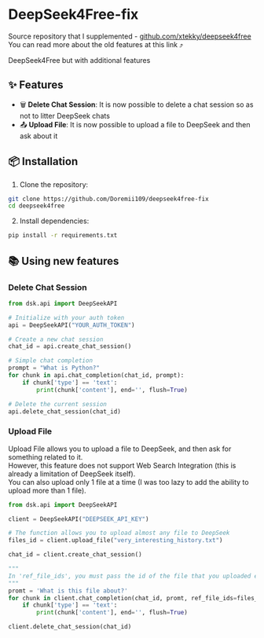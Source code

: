 # DeepSeek4Free-fix
Source repository that I supplemented - [github.com/xtekky/deepseek4free](https://github.com/xtekky/deepseek4free) <br>
You can read more about the old features at this link ⤴

DeepSeek4Free but with additional features

## ✨ Features
- 🗑 **Delete Chat Session**: It is now possible to delete a chat session so as not to litter DeepSeek chats
- 📤 **Upload File**: It is now possible to upload a file to DeepSeek and then ask about it

## 📦 Installation

1. Clone the repository:
```bash
git clone https://github.com/Doremii109/deepseek4free-fix
cd deepseek4free
```

2. Install dependencies:
```bash
pip install -r requirements.txt
```

## 📚 Using new features

### Delete Chat Session
```python
from dsk.api import DeepSeekAPI

# Initialize with your auth token
api = DeepSeekAPI("YOUR_AUTH_TOKEN")

# Create a new chat session
chat_id = api.create_chat_session()

# Simple chat completion
prompt = "What is Python?"
for chunk in api.chat_completion(chat_id, prompt):
    if chunk['type'] == 'text':
        print(chunk['content'], end='', flush=True)

# Delete the current session
api.delete_chat_session(chat_id)
```

### Upload File
Upload File allows you to upload a file to DeepSeek, and then ask for something related to it. <br>
However, this feature does not support Web Search Integration (this is already a limitation of DeepSeek itself). <br>
You can also upload only 1 file at a time (I was too lazy to add the ability to upload more than 1 file).

```python
from dsk.api import DeepSeekAPI

client = DeepSeekAPI("DEEPSEEK_API_KEY")

# The function allows you to upload almost any file to DeepSeek
files_id = client.upload_file("very_interesting_history.txt")

chat_id = client.create_chat_session()

"""
In 'ref_file_ids', you must pass the id of the file that you uploaded earlier.
"""
promt = 'What is this file about?'
for chunk in client.chat_completion(chat_id, promt, ref_file_ids=files_id, thinking_enabled=False, search_enabled=False):
    if chunk['type'] == 'text':
        print(chunk['content'], end='', flush=True)

client.delete_chat_session(chat_id)
```
